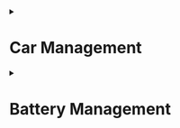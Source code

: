 <details>
<summary><h1>Car Management</h1></summary>
Build an automatic barrier system in the parking lot. When receiving a
signal from the ID card, it will open the barrier and save the card's ID to the micro SD
card and show it on LCD.

![image](https://github.com/thanhtam18/Embedded/assets/140053842/35f54694-6e35-4fc3-87f2-09ed07cff972)

## Hardware use:
- STM32F103C8T6
- RC522 module
- Servo
- LCD
- Micro SD card module
## Technologies used:
- PWM
- I2C
- SPI
- TIMER
- GPIO
## Result:

![image](https://github.com/thanhtam18/Embedded/assets/140053842/69d28df1-c7e3-4d0d-a617-79988458d0be)

![image](https://github.com/thanhtam18/Embedded/assets/140053842/68b2142f-3fcf-4309-b62d-98d62573afd5)

</details>
<details>
<summary><h1>Battery Management</h1></summary>

Build a system that displays battery capacity and charging

## Hardware use:
- STM32F103C8T6
- Pin charge MH-CD42 Module
- LCD
## Technologies used:
- ADC
- I2C
- Kalman filter
- GPIO
## Result:

![image](https://github.com/thanhtam18/Embedded/assets/140053842/e9f324e8-2699-444a-8364-4042482ff846)

![image](https://github.com/thanhtam18/Embedded/assets/140053842/b5e74796-dbf6-4df2-97cc-5b9ef4f390dd)


</details>
